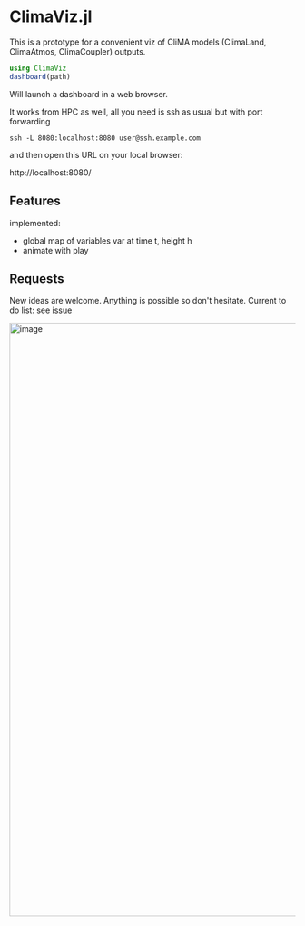 # ClimaViz.jl

This is a prototype for a convenient viz of CliMA models (ClimaLand, ClimaAtmos, ClimaCoupler) outputs.

```julia
using ClimaViz
dashboard(path)
```

Will launch a dashboard in a web browser.

It works from HPC as well, all you need is ssh as usual but with port forwarding

```shell
ssh -L 8080:localhost:8080 user@ssh.example.com
```

and then open this URL on your local browser:

http://localhost:8080/

## Features

implemented:
- global map of variables var at time t, height h
- animate with play

## Requests
New ideas are welcome. Anything is possible so don't hesitate.
Current to do list: see [issue](https://github.com/AlexisRenchon/ClimaViz.jl/issues/1)

<img width="1614" height="1045" alt="image" src="https://github.com/user-attachments/assets/3a5102af-2fd5-43f5-b1d8-f4adfa49bd19" />

